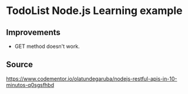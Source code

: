 # TodoList Node.js Learning example

## Improvements

- GET method doesn't work.

## Source

https://www.codementor.io/olatundegaruba/nodejs-restful-apis-in-10-minutos-q0sgsfhbd

